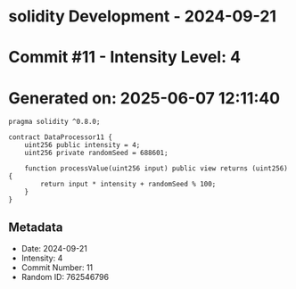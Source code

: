 ﻿# solidity Development - 2024-09-21
# Commit #11 - Intensity Level: 4
# Generated on: 2025-06-07 12:11:40
```solidity
pragma solidity ^0.8.0;

contract DataProcessor11 {
    uint256 public intensity = 4;
    uint256 private randomSeed = 688601;

    function processValue(uint256 input) public view returns (uint256) {
        return input * intensity + randomSeed % 100;
    }
}
```
## Metadata
- Date: 2024-09-21
- Intensity: 4
- Commit Number: 11
- Random ID: 762546796
